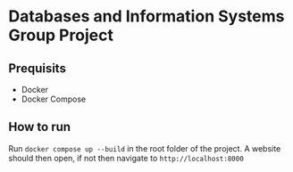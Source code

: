 # Databases and Information Systems Group Project

## Prequisits
* Docker
* Docker Compose

## How to run
Run `docker compose up --build` in the root folder of the project.
A website should then open, if not then navigate to `http://localhost:8000`


